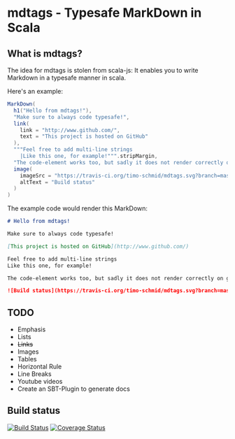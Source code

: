 # mdtags - Typesafe MarkDown in Scala

## What is mdtags?

The idea for mdtags is stolen from scala-js: It enables you to
write Markdown in a typesafe manner in scala.

Here's an example:

```scala
MarkDown(
  h1("Hello from mdtags!"),
  "Make sure to always code typesafe!",
  link(
    link = "http://www.github.com/",
    text = "This project is hosted on GitHub"
  ),
  """Feel free to add multi-line strings
    |Like this one, for example!""".stripMargin,
  "The code-element works too, but sadly it does not render correctly on github (inside anther code element).",
  image(
    imageSrc = "https://travis-ci.org/timo-schmid/mdtags.svg?branch=master",
    altText = "Build status"
  )
)
```

The example code would render this MarkDown:

```markdown
# Hello from mdtags!

Make sure to always code typesafe!

[This project is hosted on GitHub](http://www.github.com/)

Feel free to add multi-line strings
Like this one, for example!

The code-element works too, but sadly it does not render correctly on github (inside anther code element).

![Build status](https://travis-ci.org/timo-schmid/mdtags.svg?branch=master)
```

## TODO

* Emphasis
* Lists
* ~~Links~~
* Images
* Tables
* Horizontal Rule
* Line Breaks
* Youtube videos
* Create an SBT-Plugin to generate docs

## Build status

[![Build Status](https://travis-ci.org/timo-schmid/mdtags.svg?branch=master)](https://travis-ci.org/timo-schmid/mdtags) [![Coverage Status](https://coveralls.io/repos/timo-schmid/mdtags/badge.svg?branch=master&service=github)](https://coveralls.io/github/timo-schmid/mdtags?branch=master)
